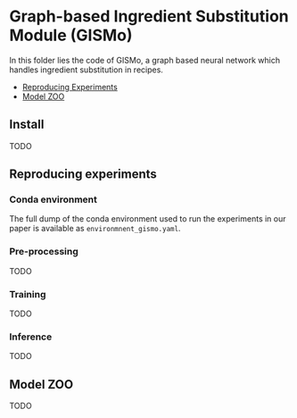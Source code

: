 # Graph-based Ingredient Substitution Module (GISMo)

In this folder lies the code of GISMo, a graph based neural network which handles ingredient substitution in recipes.

- [Reproducing Experiments](#Reproducing-experiments)
- [Model ZOO](#Model-ZOO)

## Install

TODO

## Reproducing experiments

### Conda environment

The full dump of the conda environment used to run the experiments in our paper is available as `environmnent_gismo.yaml`.

### Pre-processing

TODO

### Training

TODO

### Inference

TODO

## Model ZOO

TODO
